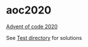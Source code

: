 # aoc2020
[Advent of code 2020](https://adventofcode.com/2020)

See [Test directory](https://github.com/apsg/aoc2020/tree/main/tests/Feature) 
for solutions
